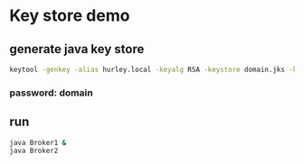# Key store demo

## generate java key store

~~~bash
keytool -genkey -alias hurley.local -keyalg RSA -keystore domain.jks -keysize 2048
~~~

### password: domain

## run

~~~bash
java Broker1 &
java Broker2
~~~

